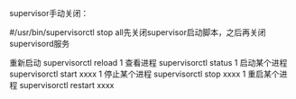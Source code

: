 supervisor手动关闭：

\#/usr/bin/supervisorctl stop all先关闭supervisor启动脚本，之后再关闭supervisord服务



重新启动
supervisorctl reload
1
查看进程
supervisorctl status
1
启动某个进程
supervisorctl start xxxx
1
停止某个进程
supervisorctl stop xxxx
1
重启某个进程
supervisorctl restart xxxx